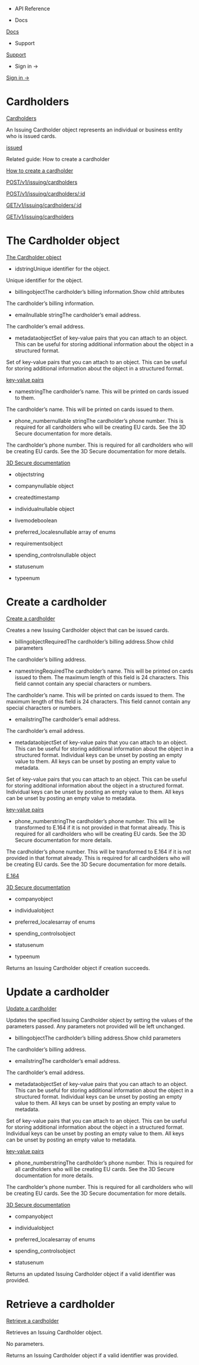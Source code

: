 - API Reference

- Docs

[Docs](/)

- Support

[Support](https://support.stripe.com)

- Sign in →

[Sign in →](https://dashboard.stripe.com/login)

# Cardholders

[Cardholders](/api/issuing/cardholders)

An Issuing Cardholder object represents an individual or business entity who is issued cards.

[issued](/issuing)

Related guide: How to create a cardholder

[How to create a cardholder](/issuing/cards#create-cardholder)

[POST/v1/issuing/cardholders](/api/issuing/cardholders/create)

[POST/v1/issuing/cardholders/:id](/api/issuing/cardholders/update)

[GET/v1/issuing/cardholders/:id](/api/issuing/cardholders/retrieve)

[GET/v1/issuing/cardholders](/api/issuing/cardholders/list)

# The Cardholder object

[The Cardholder object](/api/issuing/cardholders/object)

- idstringUnique identifier for the object.

Unique identifier for the object.

- billingobjectThe cardholder’s billing information.Show child attributes

The cardholder’s billing information.

- emailnullable stringThe cardholder’s email address.

The cardholder’s email address.

- metadataobjectSet of key-value pairs that you can attach to an object. This can be useful for storing additional information about the object in a structured format.

Set of key-value pairs that you can attach to an object. This can be useful for storing additional information about the object in a structured format.

[key-value pairs](/api/metadata)

- namestringThe cardholder’s name. This will be printed on cards issued to them.

The cardholder’s name. This will be printed on cards issued to them.

- phone_numbernullable stringThe cardholder’s phone number. This is required for all cardholders who will be creating EU cards. See the 3D Secure documentation for more details.

The cardholder’s phone number. This is required for all cardholders who will be creating EU cards. See the 3D Secure documentation for more details.

[3D Secure documentation](/issuing/3d-secure#when-is-3d-secure-applied)

- objectstring

- companynullable object

- createdtimestamp

- individualnullable object

- livemodeboolean

- preferred_localesnullable array of enums

- requirementsobject

- spending_controlsnullable object

- statusenum

- typeenum

# Create a cardholder

[Create a cardholder](/api/issuing/cardholders/create)

Creates a new Issuing Cardholder object that can be issued cards.

- billingobjectRequiredThe cardholder’s billing address.Show child parameters

The cardholder’s billing address.

- namestringRequiredThe cardholder’s name. This will be printed on cards issued to them. The maximum length of this field is 24 characters. This field cannot contain any special characters or numbers.

The cardholder’s name. This will be printed on cards issued to them. The maximum length of this field is 24 characters. This field cannot contain any special characters or numbers.

- emailstringThe cardholder’s email address.

The cardholder’s email address.

- metadataobjectSet of key-value pairs that you can attach to an object. This can be useful for storing additional information about the object in a structured format. Individual keys can be unset by posting an empty value to them. All keys can be unset by posting an empty value to metadata.

Set of key-value pairs that you can attach to an object. This can be useful for storing additional information about the object in a structured format. Individual keys can be unset by posting an empty value to them. All keys can be unset by posting an empty value to metadata.

[key-value pairs](/api/metadata)

- phone_numberstringThe cardholder’s phone number. This will be transformed to E.164 if it is not provided in that format already. This is required for all cardholders who will be creating EU cards. See the 3D Secure documentation for more details.

The cardholder’s phone number. This will be transformed to E.164 if it is not provided in that format already. This is required for all cardholders who will be creating EU cards. See the 3D Secure documentation for more details.

[E.164](https://en.wikipedia.org/wiki/E.164)

[3D Secure documentation](/issuing/3d-secure#when-is-3d-secure-applied)

- companyobject

- individualobject

- preferred_localesarray of enums

- spending_controlsobject

- statusenum

- typeenum

Returns an Issuing Cardholder object if creation succeeds.

# Update a cardholder

[Update a cardholder](/api/issuing/cardholders/update)

Updates the specified Issuing Cardholder object by setting the values of the parameters passed. Any parameters not provided will be left unchanged.

- billingobjectThe cardholder’s billing address.Show child parameters

The cardholder’s billing address.

- emailstringThe cardholder’s email address.

The cardholder’s email address.

- metadataobjectSet of key-value pairs that you can attach to an object. This can be useful for storing additional information about the object in a structured format. Individual keys can be unset by posting an empty value to them. All keys can be unset by posting an empty value to metadata.

Set of key-value pairs that you can attach to an object. This can be useful for storing additional information about the object in a structured format. Individual keys can be unset by posting an empty value to them. All keys can be unset by posting an empty value to metadata.

[key-value pairs](/api/metadata)

- phone_numberstringThe cardholder’s phone number. This is required for all cardholders who will be creating EU cards. See the 3D Secure documentation for more details.

The cardholder’s phone number. This is required for all cardholders who will be creating EU cards. See the 3D Secure documentation for more details.

[3D Secure documentation](/issuing/3d-secure)

- companyobject

- individualobject

- preferred_localesarray of enums

- spending_controlsobject

- statusenum

Returns an updated Issuing Cardholder object if a valid identifier was provided.

# Retrieve a cardholder

[Retrieve a cardholder](/api/issuing/cardholders/retrieve)

Retrieves an Issuing Cardholder object.

No parameters.

Returns an Issuing Cardholder object if a valid identifier was provided.
